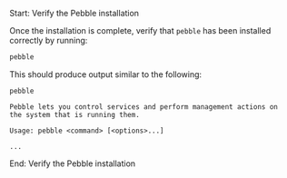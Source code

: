 Start: Verify the Pebble installation

Once the installation is complete, verify that `pebble` has been installed correctly by running:

```bash
pebble
```

This should produce output similar to the following:

```{terminal}
pebble

Pebble lets you control services and perform management actions on
the system that is running them.

Usage: pebble <command> [<options>...]

...
```

End: Verify the Pebble installation
